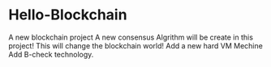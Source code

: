 # Hello-Blockchain
A new blockchain project
A new consensus Algrithm will be create in this project! 
This will change the blockchain world!
Add a new hard VM Mechine
Add B-check technology.

